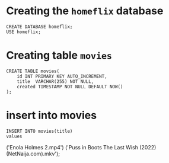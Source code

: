 # Creating the `homeflix` database
    
    CREATE DATABASE homeflix;
    USE homeflix;

# Creating table `movies`

    CREATE TABLE movies(
        id INT PRIMARY KEY AUTO_INCREMENT,
        title  VARCHAR(255) NOT NULL,
        created TIMESTAMP NOT NULL DEFAULT NOW()
    );

# insert into movies 

    INSERT INTO movies(title)
    values
   ('Enola Holmes 2.mp4')
    ('Puss in Boots The Last Wish (2022) (NetNaija.com).mkv');
